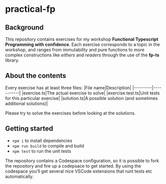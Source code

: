 # practical-fp

## Background
This repository contains exercises for my workshop __Functional Typescript Programming with confidence__.
Each exercise corresponds to a topic in the workshop, and ranges from immutability and pure functions to more complex constructions like _eithers_ and _readers_ through the use of the __fp-ts__ library.

## About the contents
Every exercise has at least three files:
|File name|Description|
|---------|-----------|
|exercise.ts|The actual exercise to solve|
|exercise.test.ts|Unit tests for this particular exercise|
|solution.ts|A possible solution (and sometimes additional solutions)|

Please try to solve the exercises before looking at the solutions.

## Getting started

* `npm i` to install dependencies
* `npm run build` to compile and build
* `npm test` to run the unit tests

The repository contains a Codespace configuration, so it is possible to fork the repository and fire up a codepsace to get started.
By using the codespace you'll get several nice VSCode extensions that runt tests etc automatically.
